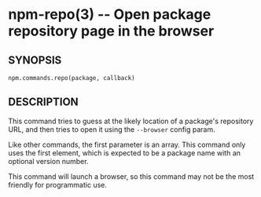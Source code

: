 npm-repo(3) -- Open package repository page in the browser
========================================================






















































































<extoc></extoc>

## SYNOPSIS

    npm.commands.repo(package, callback)

## DESCRIPTION

This command tries to guess at the likely location of a package's
repository URL, and then tries to open it using the `--browser`
config param.

Like other commands, the first parameter is an array. This command only
uses the first element, which is expected to be a package name with an
optional version number.

This command will launch a browser, so this command may not be the most
friendly for programmatic use.
